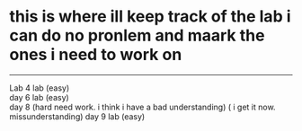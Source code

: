 # this is where ill keep track of the lab i can do no pronlem and maark the ones i need to work on
---
Lab 4 lab (easy)  
day 6 lab (easy)    
day 8 (hard need work. i think i have a bad understanding) ( i get it now. missunderstanding)
day 9 lab (easy)
